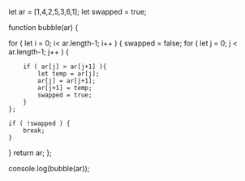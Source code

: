 
let ar = [1,4,2,5,3,6,1];
let swapped = true;

function bubble(ar) {
    
for ( let i = 0; i< ar.length-1; i++ ) {
    swapped = false;
    for ( let j = 0; j < ar.length-1; j++ ) {
        
        if ( ar[j] > ar[j+1] ){
            let temp = ar[j];
            ar[j] = ar[j+1];
            ar[j+1] = temp;
            swapped = true;
        }
    };
    
    if ( !swapped ) {
        break;
    }
}
    return ar;
};

console.log(bubble(ar));
